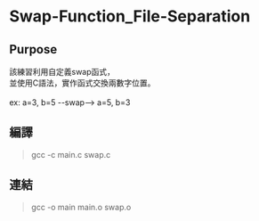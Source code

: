 # Swap-Function_File-Separation

## Purpose
該練習利用自定義swap函式，</br>
並使用C語法，實作函式交換兩數字位置。</br>
</br>
ex: a=3, b=5 --swap--> a=5, b=3

## 編譯
> gcc -c main.c swap.c

## 連結
> gcc -o main main.o swap.o
